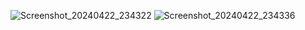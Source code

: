 ![Screenshot_20240422_234322](https://github.com/sezavala/Homework3/assets/106635253/522167d5-1fc9-4409-953f-2ca3d3336da5)
![Screenshot_20240422_234336](https://github.com/sezavala/Homework3/assets/106635253/f71be3d7-d23d-4b64-b5d5-6a2f8efa8b93)
